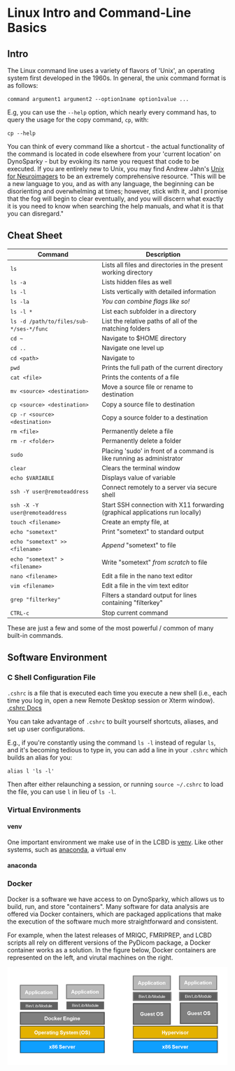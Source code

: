# Linux Intro and Command-Line Basics

## Intro
The Linux command line uses a variety of flavors of 'Unix', an operating system first developed in the 1960s. In general, the unix command format is as follows:

```
command argument1 argument2 --option1name option1value ...
```

E.g, you can use the `--help` option, which nearly every command has, to query the usage for the copy command, `cp`, with:
```
cp --help
```

You can think of every command like a shortcut - the actual functionality of the command is located in code elsewhere from your 'current location' on DynoSparky - but by evoking its name you request that code to be executed. If you are entirely new to Unix, you may find Andrew Jahn's [Unix for Neuroimagers](https://andysbrainbook.readthedocs.io/en/latest/unix/Unix_Intro.html) to be an extremely comprehensive resource. "This will be a new language to you, and as with any language, the beginning can be disorienting and overwhelming at times; however, stick with it, and I promise that the fog will begin to clear eventually, and you will discern what exactly it is you need to know when searching the help manuals, and what it is that you can disregard."  

## Cheat Sheet

| Command | Description |
| --- | -------------- |
| `ls` | Lists all files and directories in the present working directory |
| `ls -a` | Lists hidden files as well |
| `ls -l` | Lists vertically with detailed information |
| `ls -la` | *You can combine flags like so!* |
| `ls -l *` | List each subfolder in a directory |
| `ls -d /path/to/files/sub-*/ses-*/func` | List the relative paths of all of the matching folders |
| `cd ~` | Navigate to $HOME directory |
| `cd ..` | Navigate one level up |
| `cd <path>` | Navigate to <path> |
| `pwd` | Prints the full path of the current directory |
| `cat <file>` | Prints the contents of a file |
| `mv <source> <destination>` | Move a source file or rename to destination |
| `cp <source> <destination>` | Copy a source file to destination |
| `cp -r <source> <destination>` | Copy a source folder to a destination |
| `rm <file>` | Permanently delete a file |
| `rm -r <folder>` | Permanently delete a folder |
| `sudo` | Placing 'sudo' in front of a command is like running as administrator |
| `clear` | Clears the terminal window |
| `echo $VARIABLE` | Displays value of variable |
| `ssh -Y user@remoteaddress` | Connect remotely to a server via secure shell |
| `ssh -X -Y user@remoteaddress` | Start SSH connection with X11 forwarding (graphical applications run locally) |
| `touch <filename>` | Create an empty file, at <filename> |
| `echo "sometext"` | Print "sometext" to standard output |
| `echo "sometext" >> <filename>` | *Append* "sometext" to file |
| `echo "sometext" > <filename>` | Write "sometext" *from scratch* to file |
| `nano <filename>` | Edit a file in the nano text editor |
| `vim <filename>` | Edit a file in the vim text editor |
| `grep "filterkey"` | Filters a standard output for lines containing "filterkey" |
| `CTRL-c` | Stop current command |

These are just a few and some of the most powerful / common of many built-in commands.

## Software Environment
### C Shell Configuration File
`.cshrc` is a file that is executed each time you execute a new shell (i.e., each time you log in, open a new Remote Desktop session or Xterm window). [.cshrc Docs](https://www.doc.ic.ac.uk/csg-old/linux/Cshrc.html)

You can take advantage of `.cshrc` to built yourself shortcuts, aliases, and set up user configurations.

E.g., if you're constantly using the command `ls -l` instead of regular `ls`, and it's becoming tedious to type in, you can add a line in your `.cshrc` which builds an alias for you:
```
alias l 'ls -l'
```
Then after either relaunching a session, or running `source ~/.cshrc` to load the file, you can use `l` in lieu of `ls -l`.

### Virtual Environments
#### venv
One important environment we make use of in the LCBD is [venv](https://docs.python.org/3/library/venv.html). Like other systems, such as [anaconda](https://www.anaconda.com/), a virtual env

#### anaconda

### Docker
Docker is a software we have access to on DynoSparky, which allows us to build, run, and store "containers". Many software for data analysis are offered via Docker containers, which are packaged applications that make the execution of the software much more straightforward and consistent.

For example, when the latest releases of MRIQC, FMRIPREP, and LCBD scripts all rely on different versions of the PyDicom package, a Docker container works as a solution. In the figure below, Docker containers are represented on the left, and virutal machines on the right.

![Docker vs Virtual Machines](../assets/linux_Docker-vs-virtual-machines.png)
